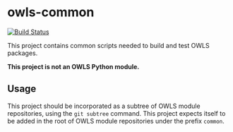 # owls-common

[![Build Status](https://travis-ci.org/havoc-io/owls-common.png?branch=master)](https://travis-ci.org/havoc-io/owls-common)

This project contains common scripts needed to build and test OWLS packages.

**This project is not an OWLS Python module.**


## Usage

This project should be incorporated as a subtree of OWLS module repositories,
using the `git subtree` command.  This project expects itself to be added in the
root of OWLS module repositories under the prefix `common`.
